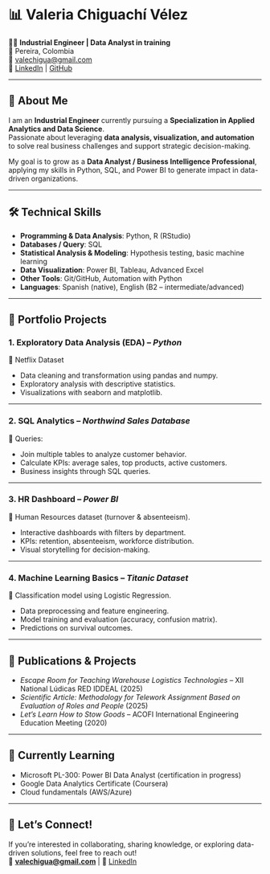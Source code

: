 # 📊 Valeria Chiguachí Vélez

👩‍💻 **Industrial Engineer | Data Analyst in training**  
📍 Pereira, Colombia  
📧 valechigua@gmail.com  
🔗 [LinkedIn](https://www.linkedin.com/in/valeria-chiguachí-vélez-087044222) | [GitHub](https://github.com/vale-chigua)

---

## 🚀 About Me

I am an **Industrial Engineer** currently pursuing a **Specialization in Applied Analytics and Data Science**.  
Passionate about leveraging **data analysis, visualization, and automation** to solve real business challenges and support strategic decision-making.  

My goal is to grow as a **Data Analyst / Business Intelligence Professional**, applying my skills in Python, SQL, and Power BI to generate impact in data-driven organizations.

---

## 🛠️ Technical Skills

- **Programming & Data Analysis**: Python, R (RStudio)  
- **Databases / Query**: SQL  
- **Statistical Analysis & Modeling**: Hypothesis testing, basic machine learning  
- **Data Visualization**: Power BI, Tableau, Advanced Excel  
- **Other Tools**: Git/GitHub, Automation with Python  
- **Languages**: Spanish (native), English (B2 – intermediate/advanced)  

---

## 📂 Portfolio Projects

### 1. Exploratory Data Analysis (EDA) – *Python*
📌 Netflix Dataset  
- Data cleaning and transformation using pandas and numpy.  
- Exploratory analysis with descriptive statistics.  
- Visualizations with seaborn and matplotlib.  

---

### 2. SQL Analytics – *Northwind Sales Database*
📌 Queries:  
- Join multiple tables to analyze customer behavior.  
- Calculate KPIs: average sales, top products, active customers.  
- Business insights through SQL queries.  

---

### 3. HR Dashboard – *Power BI*
📌 Human Resources dataset (turnover & absenteeism).  
- Interactive dashboards with filters by department.  
- KPIs: retention, absenteeism, workforce distribution.  
- Visual storytelling for decision-making.  

---

### 4. Machine Learning Basics – *Titanic Dataset*
📌 Classification model using Logistic Regression.  
- Data preprocessing and feature engineering.  
- Model training and evaluation (accuracy, confusion matrix).  
- Predictions on survival outcomes.  

---

## 📜 Publications & Projects

- *Escape Room for Teaching Warehouse Logistics Technologies* – XII National Lúdicas RED IDDEAL (2025)  
- *Scientific Article: Methodology for Telework Assignment Based on Evaluation of Roles and People* (2025)  
- *Let’s Learn How to Stow Goods* – ACOFI International Engineering Education Meeting (2020)  

---

## 🌱 Currently Learning

- Microsoft PL-300: Power BI Data Analyst (certification in progress)  
- Google Data Analytics Certificate (Coursera)  
- Cloud fundamentals (AWS/Azure)  

---

## 🤝 Let’s Connect!

If you’re interested in collaborating, sharing knowledge, or exploring data-driven solutions, feel free to reach out!  
📧 **valechigua@gmail.com** | 🔗 [LinkedIn](https://www.linkedin.com/in/valeria-chiguachí-vélez-087044222)
